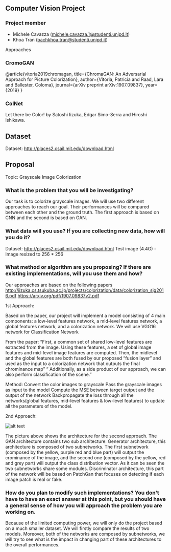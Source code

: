 ## Computer Vision Project


### Project member

- Michele Cavazza (michele.cavazza.1@studenti.unipd.it)
- Khoa Tran (bachkhoa.tran@studenti.unipd.it)


Approaches

### CromoGAN

@article{vitoria2019chromagan,
  title={ChromaGAN: An Adversarial Approach for Picture Colorization},
  author={Vitoria, Patricia and Raad, Lara and Ballester, Coloma},
  journal={arXiv preprint arXiv:1907.09837},
  year={2019}
}

### ColNet

Let there be Color! by Satoshi Iizuka, Edgar Simo-Serra and Hiroshi 
Ishikawa.


## Dataset

Dataset: http://places2.csail.mit.edu/download.html 

## Proposal

Topic: Grayscale Image Colorization

### What is the problem that you will be investigating? 
Our task is to colorize grayscale images. We will use two different approaches to reach our goal. Their performances will be compared between each other and the ground truth. The first approach is based on CNN and the second is based on GAN.

### What data will you use? If you are collecting new data, how will you do it? 
Dataset: http://places2.csail.mit.edu/download.html 
Test image (4.4G) - Image resized to 256 * 256

### What method or algorithm are you proposing? If there are existing implementations, will you use them and how? 

Our approaches are based on the following papers
http://iizuka.cs.tsukuba.ac.jp/projects/colorization/data/colorization_sig2016.pdf
https://arxiv.org/pdf/1907.09837v2.pdf

1st Approach: 



Based on the paper, our project will implement a model consisting of 4 main components: a low-level features network, a mid-level features network, a global features network, and a colorization network. We will use VGG16 network for Classification Network

From the paper: “First, a common set of shared low-level features are extracted from the image. Using these features, a set of global image features and mid-level image features are computed. Then, the midlevel and the global features are both fused by our proposed “fusion layer” and used as the input to a colorization network that outputs the final chrominance map”
“ Additionally, as a side product of our approach, we can also perform classification of the
scene.”
 

Method:
Convert the color images to grayscale
Pass the grayscale images as input to the model
Compute the MSE between target output and the output of the network
Backpropagate the loss through all the networks(global features, mid-level features & low-level features) to update all the parameters of the model.



2nd Approach:

![alt text](https://raw.githubusercontent.com/pvitoria/ChromaGAN/master/Figures/ColorizationModel.png)
 
The picture above shows the architecture for the second approach. The GAN architecture contains two sub architecture:
Generator architecture, this architecture is composed of two subnetworks. The first subnetwork (composed by the yellow, purple red and blue part)  will output the crominance of the image, and the second one (composed by the yellow, red and grey part) will output the class distribution vector. As it can be seen the two subnetworks share some modules.
Discriminator architecture, this part of the network will be based on PatchGan that focuses on detecting if each image patch is real or fake.
 


### How do you plan to modify such implementations? You don't have to have an exact answer at this point, but you should have a general sense of how you will approach the problem you are working on.

Because of the limited computing power, we will only do the project based on a much smaller dataset. We will firstly compare the results of two models. Moreover, both of the networks are composed by subnetworks, we will try to see what is the impact in changing part of these architectures to the overall performances. 
